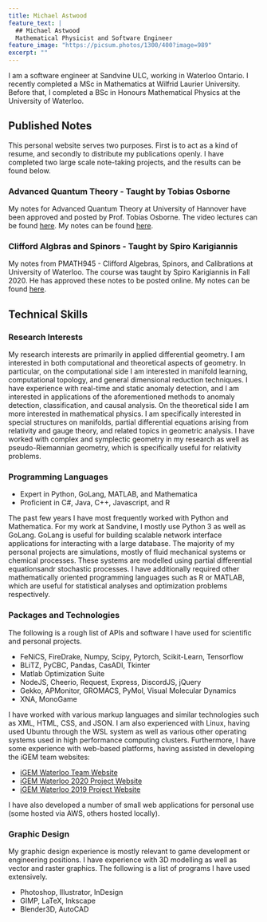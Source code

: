 ```yaml
---
title: Michael Astwood
feature_text: |
  ## Michael Astwood
  Mathematical Physicist and Software Engineer
feature_image: "https://picsum.photos/1300/400?image=989"
excerpt: ""
---
```


I am a software engineer at Sandvine ULC, working in Waterloo Ontario.
I recently completed a MSc in Mathematics at Wilfrid Laurier University. Before that,
I completed a BSc in Honours Mathematical Physics at the University of Waterloo.

## Published Notes
This personal website serves two purposes. First is to act as a kind of resume, and secondly to distribute my publications openly.
I have completed two large scale note-taking projects, and the results can be found below.

### Advanced Quantum Theory - Taught by Tobias Osborne
My notes for Advanced Quantum Theory at University of Hannover have been approved and posted by Prof. Tobias Osborne. 
The video lectures can be found <a href="https://www.youtube.com/playlist?list=PLDfPUNusx1Eo60qx3Od2KLUL4b7VDPo9F">here</a>.
My notes can be found <a href="https://github.com/mastwood/advancedquantum">here</a>.

### Clifford Algbras and Spinors - Taught by Spiro Karigiannis
My notes from PMATH945 - Clifford Algebras, Spinors, and Calibrations at University of Waterloo. 
The course was taught by Spiro Karigiannis in Fall 2020. He has approved these notes to be posted online.
My notes can be found <a href="https://github.com/mastwood/clifford-algebras-notes">here</a>.



## Technical Skills

### Research Interests
My research interests are primarily in applied differential geometry. I am interested in both computational
and theoretical aspects of geometry. In particular, on the computational side I am interested in manifold learning,
computational topology, and general dimensional reduction techniques. I have experience with real-time and static anomaly detection,
and I am interested in applications of the aforementioned methods to anomaly detection, classification, and causal analysis.
On the theoretical side I am more interested in mathematical physics. I am specifically interested in special structures on manifolds,
partial differential equations arising from relativity and gauge theory, and related topics in geometric analysis. I have worked
with complex and symplectic geometry in my research as well as pseudo-Riemannian geometry, which is specifically useful for relativity problems.

### Programming Languages

- Expert in Python, GoLang, MATLAB, and Mathematica
- Proficient in C#, Java, C++, Javascript, and R

The past few years I have most frequently worked with Python and Mathematica. For my work at Sandvine, I mostly use Python 3 as well as GoLang.
GoLang is useful for building scalable network interface applications for interacting with a large database. 
The majority of my personal projects are simulations, mostly of fluid mechanical systems or chemical processes. These systems are
modelled using partial differential equationsandr stochastic processes. I have additionally required other mathematically oriented
programming languages such as R or MATLAB, which are useful for statistical analyses and optimization problems respectively. 

### Packages and Technologies
The following is a rough list of APIs and software I have used for scientific and personal projects.
- FeNiCS, FireDrake, Numpy, Scipy, Pytorch, Scikit-Learn, Tensorflow
- BLiTZ, PyCBC, Pandas, CasADI, Tkinter
- Matlab Optimization Suite
- NodeJS, Cheerio, Request, Express, DiscordJS, jQuery
- Gekko, APMonitor, GROMACS, PyMol, Visual Molecular Dynamics
- XNA, MonoGame
  
I have worked with various markup languages and similar technologies such as XML, HTML, CSS, and JSON. 
I am also experienced with Linux, having used Ubuntu through the WSL system as well as various other operating systems used in high performance computing clusters.
Furthermore, I have some experience with web-based platforms, having assisted in developing the iGEM team websites:

- <a href="https://igem.uwaterloo.ca/">iGEM Waterloo Team Website</a>
- <a href="https://2020.igem.org/Team:Waterloo">iGEM Waterloo 2020 Project Website</a>
- <a href="https://2019.igem.org/Team:Waterloo">iGEM Waterloo 2019 Project Website</a>

I have also developed a number of small web applications for personal use (some hosted via AWS, others hosted locally).

### Graphic Design
My graphic design experience is mostly relevant to game development or engineering positions. I have experience with 
3D modelling as well as vector and raster graphics. The following is a list of programs I have used extensively.

- Photoshop, Illustrator, InDesign
- GIMP, LaTeX, Inkscape
- Blender3D, AutoCAD
  
